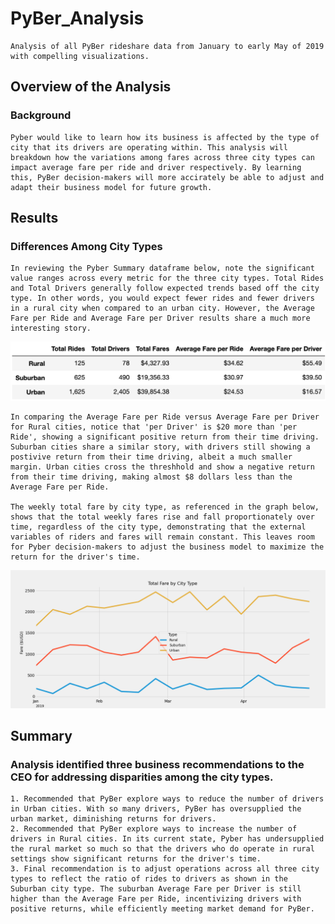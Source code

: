 # PyBer_Analysis

    Analysis of all PyBer rideshare data from January to early May of 2019 with compelling visualizations.

## Overview of the Analysis

### Background

    Pyber would like to learn how its business is affected by the type of city that its drivers are operating within. This analysis will breakdown how the variations among fares across three city types can impact average fare per ride and driver respectively. By learning this, PyBer decision-makers will more accirately be able to adjust and adapt their business model for future growth.

## Results

### Differences Among City Types

    In reviewing the Pyber Summary dataframe below, note the significant value ranges across every metric for the three city types. Total Rides and Total Drivers generally follow expected trends based off the city type. In other words, you would expect fewer rides and fewer drivers in a rural city when compared to an urban city. However, the Average Fare per Ride and Average Fare per Driver results share a much more interesting story.

![Pyber_Summary_df.png](https://github.com/stovepipe/PyBer_Analysis/blob/main/Analysis/Pyber_Summary_df.png)

    In comparing the Average Fare per Ride versus Average Fare per Driver for Rural cities, notice that 'per Driver' is $20 more than 'per Ride', showing a significant positive return from their time driving. Suburban cities share a similar story, with drivers still showing a postivive return from their time driving, albeit a much smaller margin. Urban cities cross the threshhold and show a negative return from their time driving, making almost $8 dollars less than the Average Fare per Ride. 

    The weekly total fare by city type, as referenced in the graph below, shows that the total weekly fares rise and fall proportionately over time, regardless of the city type, demonstrating that the external variables of riders and fares will remain constant. This leaves room for Pyber decision-makers to adjust the business model to maximize the return for the driver's time.

![PyBer_fare_summary.png](https://github.com/stovepipe/PyBer_Analysis/blob/main/Analysis/PyBer_fare_summary.png)

## Summary

### Analysis identified three business recommendations to the CEO for addressing disparities among the city types.

    1. Recommended that PyBer explore ways to reduce the number of drivers in Urban cities. With so many drivers, PyBer has oversupplied the urban market, diminishing returns for drivers.
    2. Recommended that PyBer explore ways to increase the number of drivers in Rural cities. In its current state, Pyber has undersupplied the rural market so much so that the drivers who do operate in rural settings show significant returns for the driver's time.
    3. Final recommendation is to adjust operations across all three city types to reflect the ratio of rides to drivers as shown in the Suburban city type. The suburban Average Fare per Driver is still higher than the Average Fare per Ride, incentivizing drivers with positive returns, while efficiently meeting market demand for PyBer.